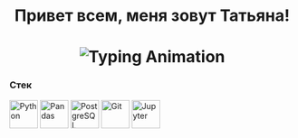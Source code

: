 <h1 align="center">Привет всем, меня зовут Татьяна! </h1>
<h1 align="center">
    <img src="https://readme-typing-svg.herokuapp.com?font=Fira+Code&weight=600&size=20&duration=4000&pause=1000&color=36BCF7&center=true&vCenter=true&width=435&lines=Data+Scientist+%7C+ML+Engineer" 
         alt="Typing Animation">


### Стек

<div align="left">
  <img src="https://cdn.jsdelivr.net/gh/devicons/devicon/icons/python/python-original-wordmark.svg" title="Python" width="50" height="50"/>
  <img src="https://cdn.jsdelivr.net/gh/devicons/devicon/icons/pandas/pandas-original-wordmark.svg" title="Pandas" width="50" height="50"/>
  <img src="https://cdn.jsdelivr.net/gh/devicons/devicon/icons/postgresql/postgresql-original-wordmark.svg" title="PostgreSQL" width="50" height="50"/>
  <img src="https://cdn.jsdelivr.net/gh/devicons/devicon/icons/git/git-original-wordmark.svg" title="Git" width="50" height="50"/>
  <img src="https://cdn.jsdelivr.net/gh/devicons/devicon/icons/jupyter/jupyter-original-wordmark.svg" title="Jupyter" width="50" height="50"/>
</div>

